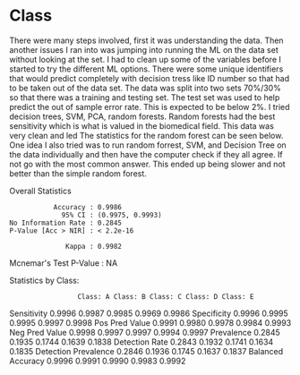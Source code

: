 # Class

There were many steps involved, first it was understanding the data. Then another issues I ran into was jumping into running the ML on the data set without looking at the set. I had to clean up some of the variables before I started to try the different ML options. There were some unique identifiers that would predict completely with decision tress like ID number so that had to be taken out of the data set. The data was split into two sets 70%/30% so that there was a training and testing set. The test set was used to help predict the out of sample error rate. This is expected to be below 2%. I tried decision trees, SVM, PCA, random forests. Random forests had the best sensitivity which is what is valued in the biomedical field. This data was very clean and led The statistics for the random forest can be seen below. One idea I also tried was to run  random forrest, SVM, and Decision Tree on the data individually and then have the computer check if they all agree. If not go with the most common answer. This ended up being slower and not better than the simple random forest. 


Overall Statistics

               Accuracy : 0.9986          
                 95% CI : (0.9975, 0.9993)
    No Information Rate : 0.2845          
    P-Value [Acc > NIR] : < 2.2e-16       
                                          
                  Kappa : 0.9982          
 Mcnemar's Test P-Value : NA              

Statistics by Class:

                     Class: A Class: B Class: C Class: D Class: E
Sensitivity            0.9996   0.9987   0.9985   0.9969   0.9986
Specificity            0.9996   0.9995   0.9995   0.9997   0.9998
Pos Pred Value         0.9991   0.9980   0.9978   0.9984   0.9993
Neg Pred Value         0.9998   0.9997   0.9997   0.9994   0.9997
Prevalence             0.2845   0.1935   0.1744   0.1639   0.1838
Detection Rate         0.2843   0.1932   0.1741   0.1634   0.1835
Detection Prevalence   0.2846   0.1936   0.1745   0.1637   0.1837
Balanced Accuracy      0.9996   0.9991   0.9990   0.9983   0.9992
